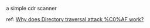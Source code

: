 a simple cdr scanner

ref: [Why does Directory traversal attack %C0%AF work?](https://security.stackexchange.com/questions/48879/why-does-directory-traversal-attack-c0af-work)
